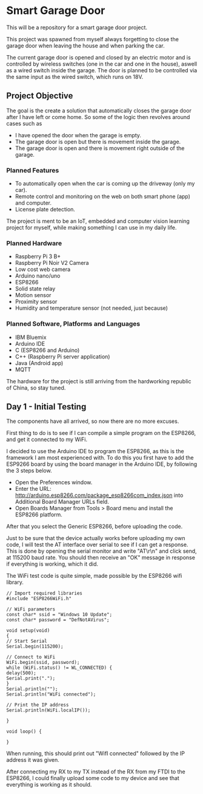 # Smart Garage Door
This will be a repository for a smart garage door project.

This project was spawned from myself always forgetting to close the garage door when leaving the house and when parking the car. 

The current garage door is opened and closed by an electric motor and is controlled by wireless switches (one in the car and one in the house), aswell as a wired switch inside the garage. The door is planned to be controlled  via the same input as the wired switch, which runs on 18V.

## Project Objective

The goal is the create a solution that automatically closes the garage door after I have left or come home. So some of the logic then revolves around cases such as 

- I have opened the door when the garage is empty.
- The garage door is open but there is movement inside the garage.
- The garage door is open and there is movement right outside of the garage.

### Planned Features

- To automatically open when the car is coming up the driveway (only my car).
- Remote control and monitoring on the web on both smart phone (app) and computer.
- License plate detection.

The project is ment to be an IoT, embedded and computer vision learning project for myself, while making something I can use in my daily life.

### Planned Hardware

- Raspberry Pi 3 B+
- Raspberry Pi Noir V2 Camera
- Low cost web camera
- Arduino nano/uno
- ESP8266
- Solid state relay
- Motion sensor
- Proximity sensor
- Humidity and temperature sensor (not needed, just because)

### Planned Software, Platforms and Languages

- IBM Bluemix
- Arduino IDE
- C (ESP8266 and Arduino)
- C++ (Raspberry Pi server application)
- Java (Android app)
- MQTT

The hardware for the project is still arriving from the hardworking republic of China, so stay tuned.

## Day 1 - Initial Testing

The components have all arrived, so now there are no more excuses.

First thing to do is to see if I can compile a simple program on the ESP8266, and get it connected to my WiFi.

I decided to use the Arduino IDE to program the ESP8266, as this is the framework I am most experienced with.
To do this you first have to add the ESP9266 board by using the board manager in the Arduino IDE, by following the 3 steps below.

- Open the Preferences window.
- Enter the URL: http://arduino.esp8266.com/package_esp8266com_index.json into Additional Board Manager URLs field.
- Open Boards Manager from Tools > Board menu and install the ESP8266 platform.

After that you select the Generic ESP8266, before uploading the code.

Just to be sure that the device actually works before uploading my own code, I will test the AT interface over serial to see if I can get a response.
This is done by opening the serial monitor and write "AT\r\n" and click send, at 115200 baud rate.
You should then receive an "OK" message in response if everything is working, which it did.

The WiFi test code is quite simple, made possible by the ESP8266 wifi library.

```
// Import required libraries
#include "ESP8266WiFi.h"

// WiFi parameters
const char* ssid = "Windows 10 Update";
const char* password = "DefNotAVirus";

void setup(void)
{ 
// Start Serial
Serial.begin(115200);

// Connect to WiFi
WiFi.begin(ssid, password);
while (WiFi.status() != WL_CONNECTED) {
delay(500);
Serial.print(".");
}
Serial.println("");
Serial.println("WiFi connected");

// Print the IP address
Serial.println(WiFi.localIP());

}

void loop() {

}
```
When running, this should print out "WifI connected" followed by the IP address it was given.

After connecting my RX to my TX instead of the RX from my FTDI to the ESP8266, I could finally upload some code to my device and see that everything is working as it should.
